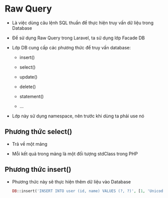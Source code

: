 # Raw Query
- Là việc dùng câu lệnh SQL thuần để thực hiện truy vấn dữ liệu trong Database

- Để sử dụng Raw Query trong Laravel, ta sử dụng lớp Facade DB

- Lớp DB cung cấp các phương thức để truy vấn database:
    - insert()

    - select()

    - update()

    - delete()

    - statement()

    - ...

- Lớp này sử dụng namespace, nên trước khi dùng ta phải use nó

## Phương thức select()
- Trả về một mảng

- Mỗi kết quả trong mảng là một đối tượng stdClass trong PHP

## Phương thức insert()
- Phương thức này sẽ thực hiện thêm dữ liệu vào Database

    ```php
    DB::insert('INSERT INTO user (id, name) VALUES (?, ?)', [1, 'Unicode Academy']);
    ```